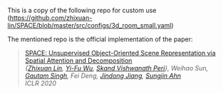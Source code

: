 
This is a copy of the following repo for custom use
(https://github.com/zhixuan-lin/SPACE/blob/master/src/configs/3d_room_small.yaml)

The mentioned repo is the official implementation of the paper:

> [SPACE: Unsupervised Object-Oriented Scene Representation via Spatial Attention and Decomposition](https://arxiv.org/abs/2001.02407)  
> *{[Zhixuan Lin](https://www.google.com/url?q=https%3A%2F%2Fwww.zhixuanlin.com%2F&sa=D&sntz=1&usg=AFQjCNEh-Y3e9ey472MfGdTmhEUQcLoRug), [Yi-Fu Wu](http://www.google.com/url?q=http%3A%2F%2Fwww.yifuwu.com%2F&sa=D&sntz=1&usg=AFQjCNGq_BQG2SnAYFsvwGuDFkNLUdFU_A), [Skand Vishwanath Peri](http://www.google.com/url?q=http%3A%2F%2Fpvskand.github.io&sa=D&sntz=1&usg=AFQjCNGmDcD9SZNhmXeJIbxwLG4zlqB9tg)}, Weihao Sun, [Gautam Singh](http://www.google.com/url?q=http%3A%2F%2Fsinghgautam.github.io%2F&sa=D&sntz=1&usg=AFQjCNF7UbTUKtzr0VwwYZ7Z2oVdgir0fw), Fei Deng, [Jindong Jiang](https://www.google.com/url?q=https%3A%2F%2Fwww.jindongjiang.me&sa=D&sntz=1&usg=AFQjCNGMRnKNbnqFNIDCDGkb3lziYgUpJQ), [Sungjin Ahn](http://www.google.com/url?q=http%3A%2F%2Fwww.sungjinahn.com%2Fhome&sa=D&sntz=1&usg=AFQjCNFM7arcABqEtSI15Bl6EsrH4Ajm2g)*  
> *ICLR 2020*   






